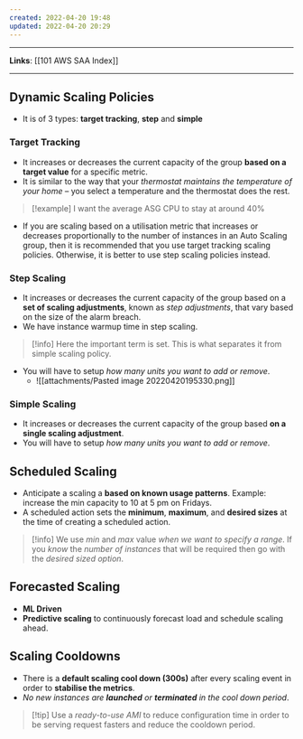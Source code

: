 ```yaml
---
created: 2022-04-20 19:48
updated: 2022-04-20 20:29
---
```

---
**Links**: [[101 AWS SAA Index]]

---

## Dynamic Scaling Policies
- It is of 3 types: **target tracking**, **step** and **simple**

### Target Tracking
- It increases or decreases the current capacity of the group **based on a target value** for a specific metric. 
- It is similar to the way that your *thermostat maintains the temperature of your home* – you select a temperature and the thermostat does the rest.

> [!example] I want the average ASG CPU to stay at around 40%

- If you are scaling based on a utilisation metric that increases or decreases proportionally to the number of instances in an Auto Scaling group, then it is recommended that you use target tracking scaling policies. Otherwise, it is better to use step scaling policies instead.

### Step Scaling
- It increases or decreases the current capacity of the group based on a **set of scaling adjustments**, known as *step adjustments*, that vary based on the size of the alarm breach.
- We have instance warmup time in step scaling.

> [!info] Here the important term is set. This is what separates it from simple scaling policy.

- You will have to setup *how many units you want to add or remove*.
	- ![[attachments/Pasted image 20220420195330.png]]

### Simple Scaling
- It increases or decreases the current capacity of the group based **on a single scaling adjustment**.
- You will have to setup *how many units you want to add or remove*.

## Scheduled Scaling
- Anticipate a scaling a **based on known usage patterns**. Example: increase the min capacity to 10 at 5 pm on Fridays.
- A scheduled action sets the **minimum**, **maximum**, and **desired sizes** at the time of creating a scheduled action.

> [!info] We use *min* and *max* value *when we want to specify a range*. If you *know* the *number of instances* that will be required then go with the *desired sized option*.

## Forecasted Scaling
- **ML Driven**
- **Predictive scaling** to continuously forecast load and schedule scaling ahead.

## Scaling Cooldowns
- There is a **default scaling cool down (300s)** after every scaling event in order to **stabilise the metrics**.
- *No new instances are **launched** or **terminated** in the cool down period*.

> [!tip] Use a *ready-to-use AMI* to reduce configuration time in order to be serving request fasters and reduce the cooldown period.



